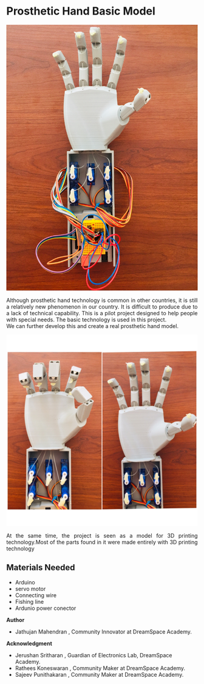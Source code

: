 # Prosthetic Hand Basic Model

<p align="center">
<img src="source/images/img-1.jpg" height="700px" weidth="700px" >
</p>

<p align="justify">
Although prosthetic hand technology is common in other countries, it is still a relatively new phenomenon in our country. It is difficult to produce due to a lack of technical capability. This is a pilot project designed to help people with special needs. The basic technology is used in this project.
<br>
We can further develop this and create a real prosthetic hand model.
</p>

<p align="center">
<img src="source/images/img-2.jpg" >
</p>

<p align="justify">
At the same time, the project is seen as a model for 3D printing technology.Most of the parts found in it were made entirely with 3D printing technology
</p>

## Materials Needed
* Arduino
* servo motor
* Connecting wire
* Fishing line
* Ardunio power conector
 

**Author**
 * Jathujan Mahendran , Community Innovator at DreamSpace Academy.

**Acknowledgment**
 * Jerushan Sritharan , Guardian of Electronics Lab, DreamSpace Academy.
 * Rathees Koneswaran ,  Community Maker at DreamSpace Academy. 
 * Sajeev Punithakaran , Community Maker at DreamSpace Academy.

